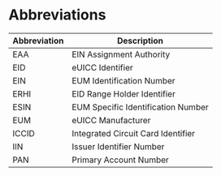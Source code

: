 # Abbreviations

| Abbreviation | Description |
| --- | --- |
| EAA | EIN Assignment Authority |
| EID | eUICC Identifier |
| EIN | EUM Identification Number |
| ERHI | EID Range Holder Identifier |
| ESIN | EUM Specific Identification Number |
| EUM | eUICC Manufacturer |
| ICCID | Integrated Circuit Card Identifier |
| IIN | Issuer Identifier Number |
| PAN | Primary Account Number |

